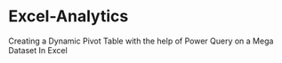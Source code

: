 # Excel-Analytics
Creating a Dynamic Pivot Table with the help of Power Query on a Mega Dataset In Excel
